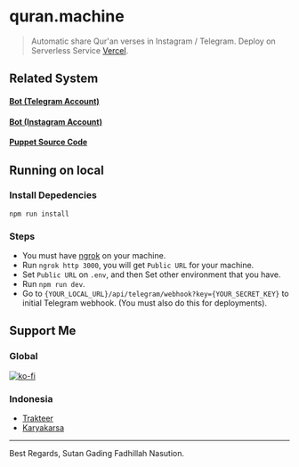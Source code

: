 # quran.machine

> Automatic share Qur'an verses in Instagram / Telegram. Deploy on Serverless Service [Vercel](https://vercel.com).

## Related System
#### [Bot (Telegram Account)](https://t.me/QuranMachine_bot)
#### [Bot (Instagram Account)](https://instagram.com/quran.machine)
#### [Puppet Source Code](https://github.com/sutanlab/quran.machine-puppeteer)

## Running on local
### Install Depedencies
```
npm run install
```

### Steps
- You must have [ngrok](https://ngrok.com) on your machine.
- Run `ngrok http 3000`, you will get `Public URL` for your machine.
- Set `Public URL` on `.env`, and then Set other environment that you have.
- Run `npm run dev`.
- Go to `{YOUR_LOCAL_URL}/api/telegram/webhook?key={YOUR_SECRET_KEY}` to initial Telegram webhook. (You must also do this for deployments).

## Support Me
### Global
[![ko-fi](https://www.ko-fi.com/img/githubbutton_sm.svg)](https://ko-fi.com/B0B71P7PB)
### Indonesia
- [Trakteer](https://trakteer.id/sutanlab)
- [Karyakarsa](https://karyakarsa.com/sutanlab)

---
Best Regards, Sutan Gading Fadhillah Nasution.
